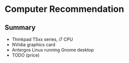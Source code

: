 <link href='http://fonts.googleapis.com/css?family=Dosis:400,200' rel='stylesheet' type='text/css'>


Computer Recommendation 
=======================

Summary
-------

 - Thinkpad T5xx series, i7 CPU
 - NVidia graphics card
 - Antergos Linux running Gnome desktop
 - TODO (price)


